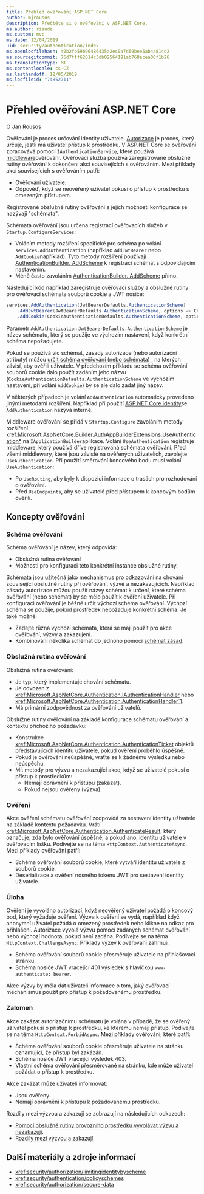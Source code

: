 ```yaml
---
title: Přehled ověřování ASP.NET Core
author: mjrousos
description: Přečtěte si o ověřování v ASP.NET Core.
ms.author: riande
ms.custom: mvc
ms.date: 12/04/2019
uid: security/authentication/index
ms.openlocfilehash: 40b2fb59b96486435a2ec0a7d69bee5ab4a814d2
ms.sourcegitcommit: 76d7fff62014c3db02564191ab768acea00f1b26
ms.translationtype: MT
ms.contentlocale: cs-CZ
ms.lasthandoff: 12/05/2019
ms.locfileid: "74852711"
---
```

# <a name="overview-of-aspnet-core-authentication"></a>Přehled ověřování ASP.NET Core

O [Jan Rousos](https://github.com/mjrousos)

Ověřování je proces určování identity uživatele. [Autorizace](xref:security/authorization/introduction) je proces, který určuje, jestli má uživatel přístup k prostředku. V ASP.NET Core se ověřování zpracovává pomocí `IAuthenticationService`, které používá [middleware](xref:fundamentals/middleware/index)ověřování. Ověřovací služba používá zaregistrované obslužné rutiny ověřování k dokončení akcí souvisejících s ověřováním. Mezi příklady akcí souvisejících s ověřováním patří:

* Ověřování uživatele.
* Odpověď, když se neověřený uživatel pokusí o přístup k prostředku s omezeným přístupem.

Registrované obslužné rutiny ověřování a jejich možnosti konfigurace se nazývají "schémata".

Schémata ověřování jsou určena registrací ověřovacích služeb v `Startup.ConfigureServices`:

* Voláním metody rozšíření specifické pro schéma po volání `services.AddAuthentication` (například `AddJwtBearer` nebo `AddCookie`například). Tyto metody rozšíření používají [AuthenticationBuilder. AddScheme](xref:Microsoft.AspNetCore.Authentication.AuthenticationBuilder.AddScheme*) k registraci schémat s odpovídajícím nastavením.
* Méně často zavoláním [AuthenticationBuilder. AddScheme](xref:Microsoft.AspNetCore.Authentication.AuthenticationBuilder.AddScheme*) přímo.

Následující kód například zaregistruje ověřovací služby a obslužné rutiny pro ověřovací schémata souborů cookie a JWT nosiče:

```csharp
services.AddAuthentication(JwtBearerDefaults.AuthenticationScheme)
    .AddJwtBearer(JwtBearerDefaults.AuthenticationScheme, options => Configuration.Bind("JwtSettings", options))
    .AddCookie(CookieAuthenticationDefaults.AuthenticationScheme, options => Configuration.Bind("CookieSettings", options));
```

Parametr `AddAuthentication` `JwtBearerDefaults.AuthenticationScheme` je název schématu, který se použije ve výchozím nastavení, když konkrétní schéma nepožadujete.

Pokud se používá víc schémat, zásady autorizace (nebo autorizační atributy) můžou [určit schéma ověřování (nebo schémata)](xref:security/authorization/limitingidentitybyscheme) , na kterých závisí, aby ověřili uživatele. V předchozím příkladu se schéma ověřování souborů cookie dalo použít zadáním jeho názvu (`CookieAuthenticationDefaults.AuthenticationScheme` ve výchozím nastavení, při volání `AddCookie`) by se ale dalo zadat jiný název.

V některých případech je volání `AddAuthentication` automaticky provedeno jinými metodami rozšíření. Například při použití [ASP.NET Core identity](xref:security/authentication/identity)se `AddAuthentication` nazývá interně.

Middleware ověřování se přidá v `Startup.Configure` zavoláním metody rozšíření <xref:Microsoft.AspNetCore.Builder.AuthAppBuilderExtensions.UseAuthentication*> na `IApplicationBuilder`aplikace. Volání `UseAuthentication` registruje middleware, který používá dříve registrovaná schémata ověřování. Před všemi middlewary, které jsou závislé na ověřených uživatelích, zavolejte `UseAuthentication`. Při použití směrování koncového bodu musí volání `UseAuthentication`:

* Po `UseRouting`, aby byly k dispozici informace o trasách pro rozhodování o ověřování.
* Před `UseEndpoints`, aby se uživatelé před přístupem k koncovým bodům ověřili.

## <a name="authentication-concepts"></a>Koncepty ověřování

### <a name="authentication-scheme"></a>Schéma ověřování

Schéma ověřování je název, který odpovídá:

* Obslužná rutina ověřování
* Možnosti pro konfiguraci této konkrétní instance obslužné rutiny.

Schémata jsou užitečná jako mechanismus pro odkazování na chování související obslužné rutiny při ověřování, výzvě a nezakazujících. Například zásady autorizace můžou použít názvy schémat k určení, které schéma ověřování (nebo schémat) by se mělo použít k ověření uživatele. Při konfiguraci ověřování je běžné určit výchozí schéma ověřování. Výchozí schéma se použije, pokud prostředek nepožaduje konkrétní schéma. Je také možné:

* Zadejte různá výchozí schémata, která se mají použít pro akce ověřování, výzvy a zakazujení.
* Kombinování několika schémat do jednoho pomocí [schémat zásad](xref:security/authentication/policyschemes).

### <a name="authentication-handler"></a>Obslužná rutina ověřování

Obslužná rutina ověřování:

* Je typ, který implementuje chování schématu.
* Je odvozen z <xref:Microsoft.AspNetCore.Authentication.IAuthenticationHandler> nebo <xref:Microsoft.AspNetCore.Authentication.AuthenticationHandler`1>.
* Má primární zodpovědnost za ověřování uživatelů.

Obslužné rutiny ověřování na základě konfigurace schématu ověřování a kontextu příchozího požadavku:

* Konstrukce <xref:Microsoft.AspNetCore.Authentication.AuthenticationTicket> objektů představujících identitu uživatele, pokud ověření proběhlo úspěšně.
* Pokud je ověřování neúspěšné, vraťte se k žádnému výsledku nebo neúspěchu.
* Mít metody pro výzvu a nezakazující akce, když se uživatelé pokusí o přístup k prostředkům:
  * Nemají oprávnění k přístupu (zakázat).
  * Pokud nejsou ověřeny (výzva).

### <a name="authenticate"></a>Ověření

Akce ověření schématu ověřování zodpovídá za sestavení identity uživatele na základě kontextu požadavku. Vrátí <xref:Microsoft.AspNetCore.Authentication.AuthenticateResult>, který označuje, zda bylo ověřování úspěšné, a pokud ano, identitu uživatele v ověřovacím lístku. Podívejte se na téma `HttpContext.AuthenticateAsync`. Mezi příklady ověřování patří:

* Schéma ověřování souborů cookie, které vytváří identitu uživatele z souborů cookie.
* Deserializace a ověření nosného tokenu JWT pro sestavení identity uživatele.

### <a name="challenge"></a>Úloha

Ověření je vyvoláno autorizací, když neověřený uživatel požádá o koncový bod, který vyžaduje ověření. Výzva k ověření se vydá, například když anonymní uživatel požádá o omezený prostředek nebo klikne na odkaz pro přihlášení. Autorizace vyvolá výzvu pomocí zadaných schémat ověřování nebo výchozí hodnota, pokud není zadána. Podívejte se na téma `HttpContext.ChallengeAsync`. Příklady výzev k ověřování zahrnují:

* Schéma ověřování souborů cookie přesměruje uživatele na přihlašovací stránku.
* Schéma nosiče JWT vracející 401 výsledek s hlavičkou `www-authenticate: bearer`.

Akce výzvy by měla dát uživateli informace o tom, jaký ověřovací mechanismus použít pro přístup k požadovanému prostředku.

### <a name="forbid"></a>Zalomen

Akce zakázat autorizačnímu schématu je volána v případě, že se ověřený uživatel pokusí o přístup k prostředku, ke kterému nemají přístup. Podívejte se na téma `HttpContext.ForbidAsync`. Mezi příklady ověřování, které patří:
* Schéma ověřování souborů cookie přesměruje uživatele na stránku oznamující, že přístup byl zakázán.
* Schéma nosiče JWT vracející výsledek 403.
* Vlastní schéma ověřování přesměrované na stránku, kde může uživatel požádat o přístup k prostředku.

Akce zakázat může uživateli informovat:

* Jsou ověřeny.
* Nemají oprávnění k přístupu k požadovanému prostředku.

Rozdíly mezi výzvou a zakazují se zobrazují na následujících odkazech:

* [Pomocí obslužné rutiny provozního prostředku vyvolávat výzvu a nezakazují](xref:security/authorization/resourcebased#challenge-and-forbid-with-an-operational-resource-handler).
* [Rozdíly mezi výzvou a zakazují](xref:security/authorization/secure-data#challenge).

## <a name="additional-resources"></a>Další materiály a zdroje informací

* <xref:security/authorization/limitingidentitybyscheme>
* <xref:security/authentication/policyschemes>
* <xref:security/authorization/secure-data>
